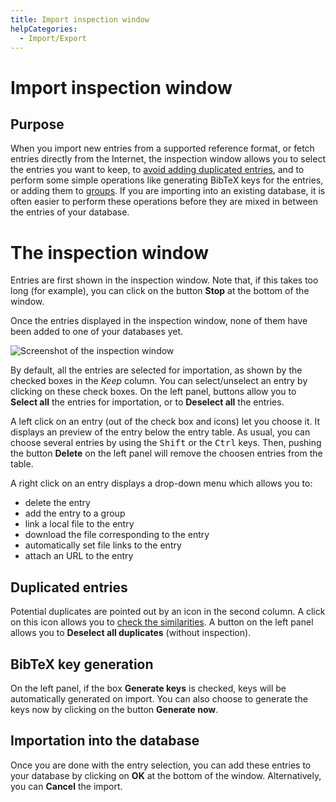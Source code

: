 ```yaml
---
title: Import inspection window
helpCategories:
  - Import/Export
---
```

# Import inspection window

## Purpose

When you import new entries from a supported reference format, or fetch entries directly from the Internet, the inspection window allows you to select the entries you want to keep, to [avoid adding duplicated entries](FindDuplicates), and to perform some simple operations like generating BibTeX keys for the entries, or adding them to [groups](Groups). If you are importing into an existing database, it is often easier to perform these operations before they are mixed in between the entries of your database.

# The inspection window

Entries are first shown in the inspection window. Note that, if this takes too long (for example), you can click on the button **Stop** at the bottom of the window.

Once the entries displayed in the inspection window, none of them have been added to one of your databases yet.

![Screenshot of the inspection window](./images/InspectionWindow.png)

By default, all the entries are selected for importation, as shown by the checked boxes in the *Keep* column. You can select/unselect an entry by clicking on these check boxes. On the left panel, buttons allow you to **Select all** the entries for importation, or to **Deselect all** the entries.

A left click on an entry (out of the check box and icons) let you choose it. It displays an preview of the entry below the entry table. As usual, you can choose several entries by using the <kbd>Shift</kbd> or the <kbd>Ctrl</kbd> keys. Then, pushing the button **Delete** on the left panel will remove the choosen entries from the table.

A right click on an entry displays a drop-down menu which allows you to:

- delete the entry
- add the entry to a group
- link a local file to the entry
- download the file corresponding to the entry
- automatically set file links to the entry
- attach an URL to the entry

## Duplicated entries

Potential duplicates are pointed out by an icon in the second column. A click on this icon allows you to [check the similarities](FindDuplicates). A button on the left panel allows you to **Deselect all duplicates** (without inspection).

## BibTeX key generation

On the left panel, if the box **Generate keys** is checked, keys will be automatically generated on import. You can also choose to generate the keys now by clicking on the button **Generate now**.

## Importation into the database

Once you are done with the entry selection, you can add these entries to your database by clicking on **OK** at the bottom of the window. Alternatively, you can **Cancel** the import.